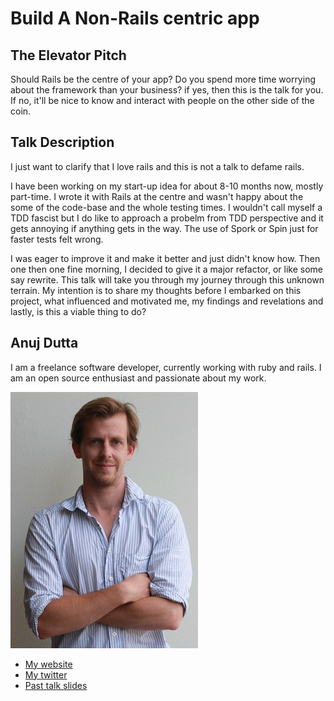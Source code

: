 # Build A Non-Rails centric app

## The Elevator Pitch

Should Rails be the centre of your app? Do you spend more time worrying
about the framework than your business? if yes, then this is the talk
for you. If no, it'll be nice to know and interact with people on the
other side of the coin.


## Talk Description

I just want to clarify that I love rails and this is not a talk to
defame rails. 


I have been working on my start-up idea for about 8-10 months now,
mostly part-time. I wrote it with Rails at the centre and wasn't happy 
about the some of the code-base and the whole testing times. I wouldn't 
call myself a TDD fascist but I do like to approach a probelm from TDD 
perspective and it gets annoying if anything gets in the way. The use of 
Spork or Spin just for faster tests felt wrong.

I was eager to improve it and make it better and just didn't know how.
Then one then one fine morning, I decided to give it a major refactor, or like
some say rewrite. This talk will take you through my journey through
this unknown terrain. My intention is to share my thoughts before I
embarked on this project, what influenced and motivated me, my findings
and revelations and lastly, is this a viable thing to do?


## Anuj Dutta

I am a freelance software developer, currently working with ruby and
rails. I am an open source enthusiast and passionate about my work.


![Profile picture](https://github.com/euruko2012/call-for-proposals/raw/master/example/profile_picture.jpg)

- [My website](http://www.andhapp.com)
- [My twitter](https://twitter.com/#!/andhapp)
- [Past talk slides](https://github.com/andhapp/srug-presentation)
